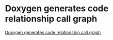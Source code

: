 # Doxygen generates code relationship call graph
[Doxygen generates code relationship call graph](https://aiwithcloud.com/2022/09/15/doxygen_generates_code_relationship_call_graph/)